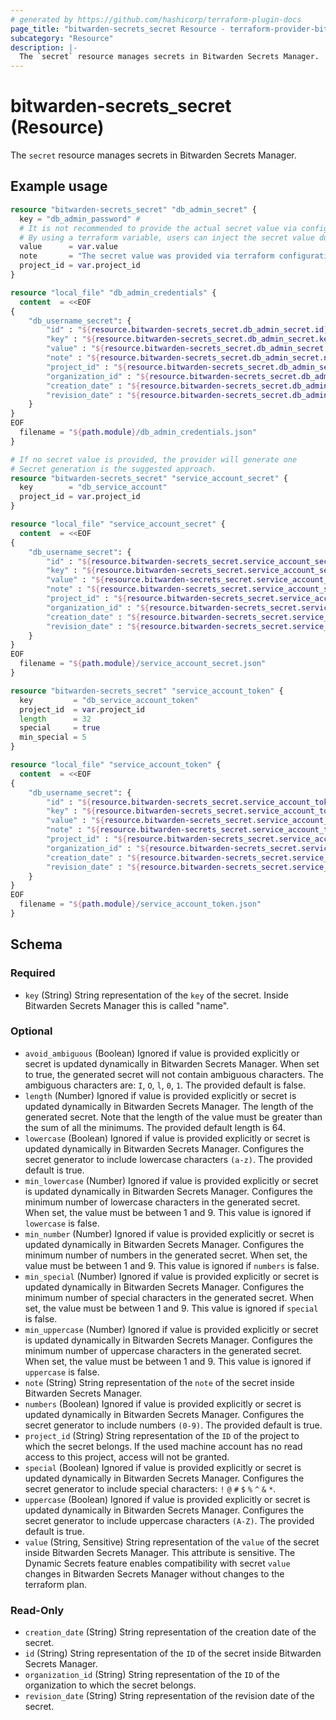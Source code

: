```yaml
---
# generated by https://github.com/hashicorp/terraform-plugin-docs
page_title: "bitwarden-secrets_secret Resource - terraform-provider-bitwarden-secrets"
subcategory: "Resource"
description: |-
  The `secret` resource manages secrets in Bitwarden Secrets Manager.
---
```


# bitwarden-secrets_secret (Resource)

The `secret` resource manages secrets in Bitwarden Secrets Manager.

## Example usage

```terraform
resource "bitwarden-secrets_secret" "db_admin_secret" {
  key = "db_admin_password" #
  # It is not recommended to provide the actual secret value via configuration file
  # By using a terraform variable, users can inject the secret value during runtime via environment variables
  value      = var.value
  note       = "The secret value was provided via terraform configuration"
  project_id = var.project_id
}

resource "local_file" "db_admin_credentials" {
  content  = <<EOF
{
    "db_username_secret": {
        "id" : "${resource.bitwarden-secrets_secret.db_admin_secret.id}",
        "key" : "${resource.bitwarden-secrets_secret.db_admin_secret.key}",
        "value" : "${resource.bitwarden-secrets_secret.db_admin_secret.value}",
        "note" : "${resource.bitwarden-secrets_secret.db_admin_secret.note}",
        "project_id" : "${resource.bitwarden-secrets_secret.db_admin_secret.project_id}",
        "organization_id" : "${resource.bitwarden-secrets_secret.db_admin_secret.organization_id}",
        "creation_date" : "${resource.bitwarden-secrets_secret.db_admin_secret.creation_date}",
        "revision_date" : "${resource.bitwarden-secrets_secret.db_admin_secret.revision_date}"
    }
}
EOF
  filename = "${path.module}/db_admin_credentials.json"
}

# If no secret value is provided, the provider will generate one
# Secret generation is the suggested approach.
resource "bitwarden-secrets_secret" "service_account_secret" {
  key        = "db_service_account"
  project_id = var.project_id
}

resource "local_file" "service_account_secret" {
  content  = <<EOF
{
    "db_username_secret": {
        "id" : "${resource.bitwarden-secrets_secret.service_account_secret.id}",
        "key" : "${resource.bitwarden-secrets_secret.service_account_secret.key}",
        "value" : "${resource.bitwarden-secrets_secret.service_account_secret.value}",
        "note" : "${resource.bitwarden-secrets_secret.service_account_secret.note}",
        "project_id" : "${resource.bitwarden-secrets_secret.service_account_secret.project_id}",
        "organization_id" : "${resource.bitwarden-secrets_secret.service_account_secret.organization_id}",
        "creation_date" : "${resource.bitwarden-secrets_secret.service_account_secret.creation_date}",
        "revision_date" : "${resource.bitwarden-secrets_secret.service_account_secret.revision_date}"
    }
}
EOF
  filename = "${path.module}/service_account_secret.json"
}

resource "bitwarden-secrets_secret" "service_account_token" {
  key         = "db_service_account_token"
  project_id  = var.project_id
  length      = 32
  special     = true
  min_special = 5
}

resource "local_file" "service_account_token" {
  content  = <<EOF
{
    "db_username_secret": {
        "id" : "${resource.bitwarden-secrets_secret.service_account_token.id}",
        "key" : "${resource.bitwarden-secrets_secret.service_account_token.key}",
        "value" : "${resource.bitwarden-secrets_secret.service_account_token.value}",
        "note" : "${resource.bitwarden-secrets_secret.service_account_token.note}",
        "project_id" : "${resource.bitwarden-secrets_secret.service_account_token.project_id}",
        "organization_id" : "${resource.bitwarden-secrets_secret.service_account_token.organization_id}",
        "creation_date" : "${resource.bitwarden-secrets_secret.service_account_token.creation_date}",
        "revision_date" : "${resource.bitwarden-secrets_secret.service_account_token.revision_date}"
    }
}
EOF
  filename = "${path.module}/service_account_token.json"
}
```

<!-- schema generated by tfplugindocs -->
## Schema

### Required

- `key` (String) String representation of the `key` of the secret. Inside Bitwarden Secrets Manager this is called "name".

### Optional

- `avoid_ambiguous` (Boolean) Ignored if value is provided explicitly or secret is updated dynamically in Bitwarden Secrets Manager. When set to true, the generated secret will not contain ambiguous characters. The ambiguous characters are: `I`, `O`, `l`, `0`, `1`. The provided default is false.
- `length` (Number) Ignored if value is provided explicitly or secret is updated dynamically in Bitwarden Secrets Manager. The length of the generated secret. Note that the length of the value must be greater than the sum of all the minimums. The provided default length is 64.
- `lowercase` (Boolean) Ignored if value is provided explicitly or secret is updated dynamically in Bitwarden Secrets Manager. Configures the secret generator to include lowercase characters `(a-z)`.  The provided default is true.
- `min_lowercase` (Number) Ignored if value is provided explicitly or secret is updated dynamically in Bitwarden Secrets Manager. Configures the minimum number of lowercase characters in the generated secret. When set, the value must be between 1 and 9. This value is ignored if `lowercase` is false.
- `min_number` (Number) Ignored if value is provided explicitly or secret is updated dynamically in Bitwarden Secrets Manager. Configures the minimum number of numbers in the generated secret. When set, the value must be between 1 and 9. This value is ignored if `numbers` is false.
- `min_special` (Number) Ignored if value is provided explicitly or secret is updated dynamically in Bitwarden Secrets Manager. Configures the minimum number of special characters in the generated secret. When set, the value must be between 1 and 9. This value is ignored if `special` is false.
- `min_uppercase` (Number) Ignored if value is provided explicitly or secret is updated dynamically in Bitwarden Secrets Manager. Configures the minimum number of uppercase characters in the generated secret. When set, the value must be between 1 and 9. This value is ignored if `uppercase` is false.
- `note` (String) String representation of the `note` of the secret inside Bitwarden Secrets Manager.
- `numbers` (Boolean) Ignored if value is provided explicitly or secret is updated dynamically in Bitwarden Secrets Manager. Configures the secret generator to include numbers `(0-9)`. The provided default is true.
- `project_id` (String) String representation of the `ID` of the project to which the secret belongs. If the used machine account has no read access to this project, access will not be granted.
- `special` (Boolean) Ignored if value is provided explicitly or secret is updated dynamically in Bitwarden Secrets Manager. Configures the secret generator to include special characters: `!` `@` `#` `$` `%` `^` `&` `*`.
- `uppercase` (Boolean) Ignored if value is provided explicitly or secret is updated dynamically in Bitwarden Secrets Manager. Configures the secret generator to include uppercase characters `(A-Z)`. The provided default is true.
- `value` (String, Sensitive) String representation of the `value` of the secret inside Bitwarden Secrets Manager. This attribute is sensitive. The Dynamic Secrets feature enables compatibility with secret `value` changes in Bitwarden Secrets Manager without changes to the terraform plan.

### Read-Only

- `creation_date` (String) String representation of the creation date of the secret.
- `id` (String) String representation of the `ID` of the secret inside Bitwarden Secrets Manager.
- `organization_id` (String) String representation of the `ID` of the organization to which the secret belongs.
- `revision_date` (String) String representation of the revision date of the secret.
